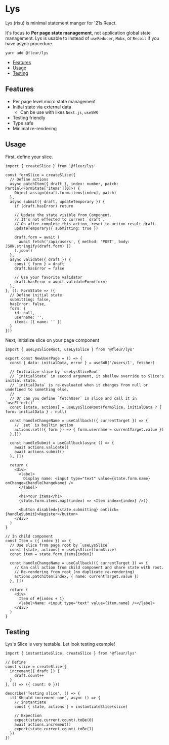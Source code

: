 # Lys
Lys (risu) is minimal statement manger for '21s React.

It's focus to **Per page state management**, not application global state management.
Lys is usable to instead of `useReducer`, `Mobx`, or `Recoil` if you have async procedure.

```
yarn add @fleur/lys
```

- [Features](#features)
- [Usage](#usage)
- [Testing](#testing)

## Features

- Per page level micro state management
- Initial state via external data
  - Can be use with likes `Next.js`, `useSWR`
- Testing friendly
- Type safe
- Minimal re-rendering



## Usage

First, define your slice.

```tsx
import { createSlice } from '@fleur/lys'

const formSlice = createSlice({
  // Define actions
  async patchItem({ draft }, index: number, patch: Partial<FormState['items'][0]>) {
    Object.assign(draft.form.items[index], patch)
  },
  async submit({ draft, updateTemporary }) {
    if (draft.hasError) return

    // Update the state visible from Component.
    // It's not effected to current `draft`.
    // On after complete this action, reset to action result draft.
    updateTemporary({ submitting: true })

    draft.form = await (
      await fetch('/api/users', { method: 'POST', body: JSON.stringify(draft.form) })
    ).json()
  },
  async validate({ draft }) {
    const { form } = draft
    draft.hasError = false

    // Use your favorite validator
    draft.hasError = await validateForm(form)
  },
}, (): FormState => ({
  // Define initial state
  submitting: false,
  hasError: false,
  form: {
    id: null,
    username: '',
    items: [{ name: '' }]
  }
}))
```

Next, initialize slice on your page component

```tsx
import { useLysSliceRoot, useLysSlice } from '@fleur/lys'

export const NewUserPage = () => {
  const { data: initialData, error } = useSWR('/users/1', fetcher)

  // Initialize slice by `useLysSliceRoot`
  // `initialState` in second argument, it shallow override to Slice's initial state.
  // `initialData` is re-evaluated when it changes from null or undefined to something else.
  //
  // Or can you define `fetchUser` in slice and call it in `useEffect()`
  const [state, actions] = useLysSliceRoot(formSlice, initialData ? { form: initialData } : null)

  const handleChangeName = useCallback(({ currentTarget }) => {
    // `set` is builtin action
    actions.set(({ form }) => { form.username = currentTarget.value })
  },[])

  const handleSubmit = useCallback(async () => {
    await actions.validate()
    await actions.submit()
  }, [])
  
  return (
    <div>
      <label>
        Display name: <input type="text" value={state.form.name} onChange={handleChangeName} />
      </label>

      <h1>Your items</h1>
      {state.form.items.map((index) => <Item index={index} />)}

      <button disabled={state.submitting} onClick={handleSubmit}>Register</button>
    </div>
  )
}

// In child component
const Item = ({ index }) => {
  // Use slice from page root by `useLysSlice`
  const [state, actions] = useLysSlice(formSlice)
  const item = state.form.items[index]!

  const handleChangeName = useCallback(({ currentTarget }) => {
    // Can call action from child component and share state with root.
    // Re-rendering from root (no duplicate re-rendering)
    actions.patchItem(index, { name: currentTarget.value })
  }, [])

  return (
    <div>
      Item of #{index + 1}
      <label>Name: <input type="text" value={item.name} /></label>
    </div>
  )
}
```

## Testing

Lys's Slice is very testable.
Let look testing example!

```tsx
import { instantiateSlice, createSlice } from '@fleur/lys'

// Define
const slice = createSlice({
  increment({ draft }) {
    draft.count++
  }
}, () => ({ count: 0 }))

describe('Testing slice', () => {
  it('Should increment one', async () => {
    // instantiate
    const { state, actions } = instantiateSlice(slice)
    
    // Expection
    expect(state.current.count).toBe(0)
    await actions.increment()
    expect(state.current.count).toBe(1)
  })
})

```
